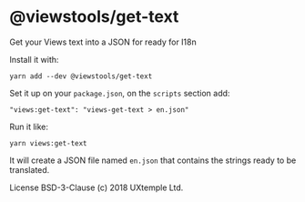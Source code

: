 # @viewstools/get-text

Get your Views text into a JSON for ready for I18n

Install it with:

```
yarn add --dev @viewstools/get-text
```

Set it up on your `package.json`, on the `scripts` section add:

```
"views:get-text": "views-get-text > en.json"
```

Run it like:

```
yarn views:get-text
```

It will create a JSON file named `en.json` that contains the strings ready to be
translated.

License BSD-3-Clause
(c) 2018 UXtemple Ltd.
